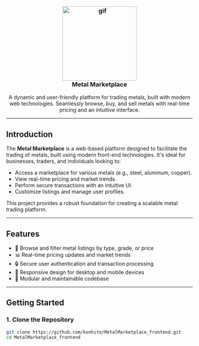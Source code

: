 <h3 align="center">
  <img src="https://i.giphy.com/xT9IgpernHLP5eWOY0.webp" width="200px" alt="gif" />
  <br/>
  Metal Marketplace
</h3>

<div align="center">
  A dynamic and user-friendly platform for trading metals, built with modern web technologies. 
  Seamlessly browse, buy, and sell metals with real-time pricing and an intuitive interface.
</div>

---

## Introduction

The **Metal Marketplace** is a web-based platform designed to facilitate the trading of metals, built using modern front-end technologies. It's ideal for businesses, traders, and individuals looking to:

- Access a marketplace for various metals (e.g., steel, aluminum, copper).
- View real-time pricing and market trends.
- Perform secure transactions with an intuitive UI.
- Customize listings and manage user profiles.

This project provides a robust foundation for creating a scalable metal trading platform.

---

## Features

- 🛒 Browse and filter metal listings by type, grade, or price
- 📊 Real-time pricing updates and market trends
- 🔒 Secure user authentication and transaction processing
- 📱 Responsive design for desktop and mobile devices
- 🧩 Modular and maintainable codebase

---

## Getting Started

### 1. Clone the Repository

```bash
git clone https://github.com/konhito/MetalMarketplace_frontend.git
cd MetalMarketplace_frontend
